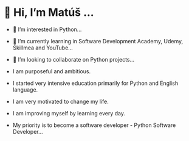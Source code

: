 # 👋 Hi, I’m Matúš ...
- 👀 I’m interested in Python...
- 🌱 I’m currently learning in Software Development Academy, Udemy, Skillmea and YouTube...
- 💞️ I’m looking to collaborate on Python projects...

- I am purposeful and ambitious.
- I started very intensive education primarily for Python and English language.
- I am very motivated to change my life.
- I am improving myself by learning every day.
- My priority is to become a software developer - Python Software Developer...

<!---
matus-kocik/matus-kocik is a ✨ special ✨ repository because its `README.md` (this file) appears on your GitHub profile.
You can click the Preview link to take a look at your changes.
--->
